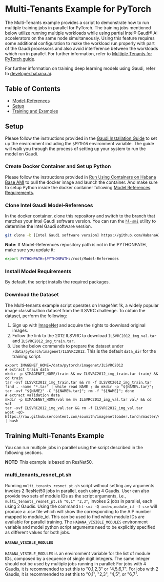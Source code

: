 # Multi-Tenants Example for PyTorch

The Multi-Tenants example provides a script to demonstrate how to run multiple training jobs in parallel for PyTorch. The training jobs mentioned below utilize running multiple workloads while using partial Intel® Gaudi® AI accelerators on the same node simultaneously. Using this feature requires some additional configuration to make the workload run properly with part of the Gaudi processors and also avoid interference between the workloads which run in parallel. For further information, refer to [Multiple Tenants for PyTorch guide](https://docs.habana.ai/en/latest/PyTorch/PT_Multiple_Tenants_on_HPU/index.html). 

For further information on training deep learning models using Gaudi, refer to [developer.habana.ai](https://developer.habana.ai/resources/).

## Table of Contents

* [Model-References](../../../README.md)
* [Setup](#setup)
* [Training and Examples](#training-the-model)

## Setup

Please follow the instructions provided in the [Gaudi Installation Guide](https://docs.habana.ai/en/latest/Installation_Guide/GAUDI_Installation_Guide.html) to set up the
environment including the `$PYTHON` environment variable. The guide will walk you through the process of setting up your system to run the model on Gaudi.

### Create Docker Container and Set up Python

Please follow the instructions provided in [Run Using Containers on Habana Base AMI](https://docs.habana.ai/en/latest/AWS_User_Guides/Habana_Deep_Learning_AMI.html#run-using-containers-on-habana-base-ami) to pull the docker image and launch the container. And make sure to setup Python inside the docker container following [Model References Requirements](https://docs.habana.ai/en/latest/AWS_User_Guides/Habana_Deep_Learning_AMI.html#model-references-requirements).

### Clone Intel Gaudi Model-References

In the docker container, clone this repository and switch to the branch that matches your Intel Gaudi software version. You can run the [`hl-smi`](https://docs.habana.ai/en/latest/Management_and_Monitoring/System_Management_Tools_Guide/System_Management_Tools.html#hl-smi-utility-options) utility to determine the Intel Gaudi software version.

```bash
git clone -b [Intel Gaudi software version] https://github.com/HabanaAI/Model-References /root/Model-References
```

**Note:** If Model-References repository path is not in the PYTHONPATH, make sure you update it:
```bash
export PYTHONPATH=$PYTHONPATH:/root/Model-References
```

### Install Model Requirements 

By default, the script installs the required packages. 

### Download the Dataset 

The Multi-tenants example script operates on ImageNet 1k, a widely popular image classification dataset from the ILSVRC challenge.
To obtain the dataset, perform the following:
1. Sign up with [ImageNet](http://image-net.org/download-images) and acquire the rights to download original images.
2. Follow the link to the 2012 ILSVRC to download `ILSVRC2012_img_val.tar` and `ILSVRC2012_img_train.tar`.
3. Use the below commands to prepare the dataset under `/data/pytorch/imagenet/ILSVRC2012`.
 This is the default `data_dir` for the training script.

```
export IMAGENET_HOME=/data/pytorch/imagenet/ILSVRC2012
# extract train data
mkdir -p $IMAGENET_HOME/train && mv ILSVRC2012_img_train.tar train/ && cd train
tar -xvf ILSVRC2012_img_train.tar && rm -f ILSVRC2012_img_train.tar
find . -name "*.tar" | while read NAME ; do mkdir -p "${NAME%.tar}"; tar -xvf "${NAME}" -C "${NAME%.tar}"; rm -f "${NAME}"; done
# extract validation data
mkdir -p $IMAGENET_HOME/val && mv ILSVRC2012_img_val.tar val/ && cd val
tar -xvf ILSVRC2012_img_val.tar && rm -f ILSVRC2012_img_val.tar
wget -qO- https://raw.githubusercontent.com/soumith/imagenetloader.torch/master/valprep.sh | bash
```


## Training Multi-Tenants Example 

You can run multiple jobs in parallel using the script described in the following sections. 

**NOTE:** This example is based on ResNet50.  

### multi_tenants_resnet_pt.sh

Running `multi_tenants_resnet_pt.sh` script without setting any arguments invokes 2 ResNet50 jobs in parallel, each using 4 Gaudis. User can also provide two sets of module IDs as the script arguments, i.e., `multi_tenants_resnet_pt.sh "0,1" "2,3"`, invokes 2 jobs in parallel, each using 2 Gaudis. Using the command `hl-smi -Q index,module_id -f csv` will produce a .csv file which will show the corresponding to the AIP number mapped to module_id. This can be used to find which module IDs are available for parallel training. The `HABANA_VISIBLE_MODULES` environment variable and model python script arguments need to be explicitly specified as different values for both jobs.

#### `HABANA_VISIBLE_MODULES`

`HABANA_VISIBLE_MODULES` is an environment variable for the list of module IDs, composed by a sequence of single digit integers. The same integer should not be used by multiple jobs running in parallel: 
For jobs with 4 Gaudis, it is recommended to set this to "0,1,2,3" or "4,5,6,7".
For jobs with 2 Gaudis, it is recommended to set this to "0,1", "2,3", "4,5", or "6,7".
